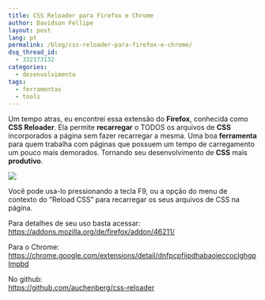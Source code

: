 ```yaml
---
title: CSS Reloader para Firefox e Chrome
author: Davidson Fellipe
layout: post
lang: pt
permalink: /blog/css-reloader-para-firefox-e-chrome/
dsq_thread_id:
  - 332173132
categories:
  - desenvolvimento
tags:
  - ferramentas
  - tools
---
```


Um tempo atras, eu encontrei essa extensão do **Firefox**, conhecida como **CSS Reloader**. Ela permite **recarregar** o TODOS os arquivos de **CSS** incorporados a página sem fazer recarregar a mesma. Uma boa **ferramenta** para quem trabalha com páginas que possuem um tempo de carregamento um pouco mais demorados. Tornando seu desenvolvimento de **CSS** mais **produtivo**.


![][1]

 [1]: /assets/img/38387.png.jpg

Você pode usa-lo pressionando a tecla F9, ou a opção do menu de contexto do “Reload CSS” para recarregar os seus arquivos de CSS na página.

<p>Para detalhes de seu uso basta acessar:<br />
<a href="https://addons.mozilla.org/de/firefox/addon/46211/">https://addons.mozilla.org/de/firefox/addon/46211/</a></p>

<p>Para o Chrome:<br />
<a href="https://chrome.google.com/extensions/detail/dnfpcpfijpdhabaoieccoclghgplmpbd">https://chrome.google.com/extensions/detail/dnfpcpfijpdhabaoieccoclghgplmpbd</a></p>

<p>No github:<br />
<a href="https://github.com/auchenberg/css-reloader" target="_blank">https://github.com/auchenberg/css-reloader</a></p>